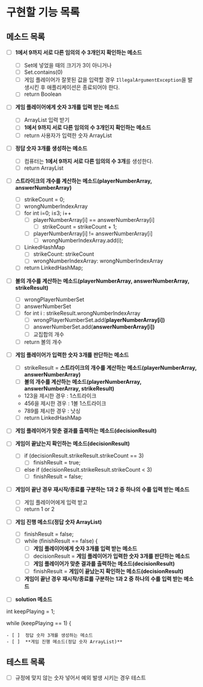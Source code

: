 # 구현할 기능 목록

## 메소드 목록

- [ ]  **1에서 9까지 서로 다른 임의의 수 3개인지 확인하는 메소드**
    - [ ]  Set에 넣었을 때의 크기가 3이 아니거나
    - [ ]  Set.contains(0)
    - [ ]  게임 플레이어가 잘못된 값을 입력할 경우 `IllegalArgumentException`을 발생시킨 후 애플리케이션은 종료되어야 한다.
    - [ ]  return Boolean

- [ ]  **게임 플레이어에게 숫자 3개를 입력 받는 메소드**
    - [ ]  ArrayList<Integer> 입력 받기
    - [ ]  **1에서 9까지 서로 다른 임의의 수 3개인지 확인하는 메소드**
    - [ ]  return 사용자가 입력한 숫자 ArrayList

- [ ]  **정답 숫자 3개를 생성하는 메소드**
    - [ ]  컴퓨터는 **1에서 9까지** **서로 다른 임의의 수 3개**를 생성한다.
    - [ ]  return ArrayList

- [ ]  **스트라이크의 개수를 계산하는 메소드(playerNumberArray, answerNumberArray)**
    - [ ]  strikeCount = 0;
    - [ ]  wrongNumberIndexArray
    - [ ]  for int i=0; i≤3; i++
        - [ ]  playerNumberArray[i] == answerNumberArray[i]
            - [ ]  strikeCount = strikeCount + 1;
        - [ ]  playerNumberArray[i] != answerNumberArray[i]
            - [ ]  wrongNumberIndexArray.add(i);
    - [ ]  LinkedHashMap
        - [ ]  strikeCount: strikeCount
        - [ ]  wrongNumberIndexArray: wrongNumberIndexArray
    - [ ]  return LinkedHashMap;

- [ ]  **볼의 개수를 계산하는 메소드(playerNumberArray, answerNumberArray, strikeResult)**
    - [ ]  wrongPlayerNumberSet
    - [ ]  answerNumberSet
    - [ ]  for int i : strikeResult.wrongNumberIndexArray
        - [ ]  wrongPlayerNumberSet.add(**playerNumberArray[i])**
        - [ ]  answerNumberSet.add(**answerNumberArray[i])**
        - [ ]  교집합의 개수
    - [ ]  return 볼의 개수

- [ ]  **게임 플레이어가 입력한 숫자 3개를 판단하는 메소드**
    - [ ]  strikeResult = **스트라이크의 개수를 계산하는 메소드(playerNumberArray, answerNumberArray)**
    - [ ]  **볼의 개수를 계산하는 메소드(playerNumberArray, answerNumberArray, strikeResult)**
    - 123을 제시한 경우 : 1스트라이크
    - 456을 제시한 경우 : 1볼 1스트라이크
    - 789를 제시한 경우 : 낫싱
    - [ ]  return LinkedHashMap

- [ ]  **게임 플레이어가 맞춘 결과를 출력하는 메소드(decisionResult)**

- [ ]  **게임이 끝났는지 확인하는 메소드(decisionResult)**
    - [ ]  if (decisionResult.strikeResult.strikeCount == 3)
        - [ ]  finishResult = true;
    - [ ]  else if (decisionResult.strikeResult.strikeCount < 3)
        - [ ]  finishResult = false;

- [ ]  **게임이 끝난 경우 재시작/종료를 구분하는 1과 2 중 하나의 수를 입력 받는 메소드**
    - [ ]  게임 플레이어에게 입력 받고
    - [ ]  return 1 or 2

- [ ]  **게임 진행 메소드(정답 숫자 ArrayList)**
    - [ ]  finishResult = false;
    - [ ]  while (finishResult == false) {
        - [ ]  **게임 플레이어에게 숫자 3개를 입력 받는 메소드**
        - [ ]  decisionResult = **게임 플레이어가 입력한 숫자 3개를 판단하는 메소드**
        - [ ]  **게임 플레이어가 맞춘 결과를 출력하는 메소드(decisionResult)**
        - [ ]  finishResult = **게임이 끝났는지 확인하는 메소드(decisionResult)**
    - [ ]  **게임이 끝난 경우 재시작/종료를 구분하는 1과 2 중 하나의 수를 입력 받는 메소드**

- [ ]  **solution 메소드**

  int keepPlaying = 1;

  while (keepPlaying == 1) {

    - [ ]  정답 숫자 3개를 생성하는 메소드
    - [ ]  **게임 진행 메소드(정답 숫자 ArrayList)**

## 테스트 목록

- [ ]  규정에 맞지 않는 숫자 넣어서 예외 발생 시키는 경우 테스트